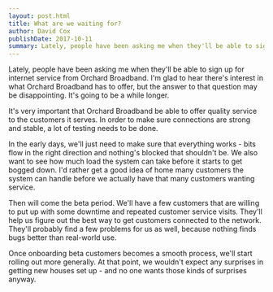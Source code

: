 ```yaml
---
layout: post.html
title: What are we waiting for?
author: David Cox
publishDate: 2017-10-11
summary: Lately, people have been asking me when they'll be able to sign up for internet service from Orchard Broadband. I'm glad to hear there's interest in what Orchard Broadband has to offer, but the answer to that question may be disappointing. It's going to be a while longer.
---
```


Lately, people have been asking me when they'll be able to sign up for internet service from Orchard Broadband. I'm glad to hear there's interest in what Orchard Broadband has to offer, but the answer to that question may be disappointing. It's going to be a while longer.

It's very important that Orchard Broadband be able to offer quality service to the customers it serves. In order to make sure connections are strong and stable, a lot of testing needs to be done.

In the early days, we'll just need to make sure that everything works - bits flow in the right direction and nothing's blocked that shouldn't be. We also want to see how much load the system can take before it starts to get bogged down. I'd rather get a good idea of home many customers the system can handle before we actually have that many customers wanting service.

Then will come the beta period. We'll have a few customers that are willing to put up with some downtime and repeated customer service visits. They'll help us figure out the best way to get customers connected to the network. They'll probably find a few problems for us as well, because nothing finds bugs better than real-world use.

Once onboarding beta customers becomes a smooth process, we'll start rolling out more generally. At that point, we wouldn't expect any surprises in getting new houses set up - and no one wants those kinds of surprises anyway.
